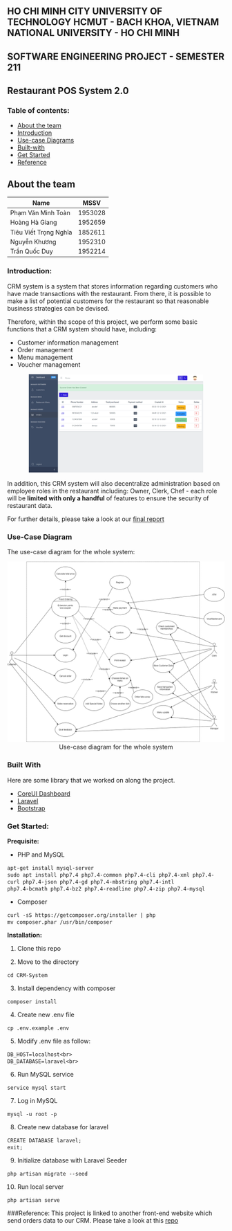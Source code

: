 ## HO CHI MINH CITY UNIVERSITY OF TECHNOLOGY HCMUT - BACH KHOA, VIETNAM NATIONAL UNIVERSITY - HO CHI MINH
## SOFTWARE ENGINEERING PROJECT - SEMESTER 211
## Restaurant POS System 2.0

### Table of contents:

* [About the team](#about-the-team)
* [Introduction](#introduction)
* [Use-case Diagrams](#use-case-diagram)
* [Built-with](#built-with)
* [Get Started](#get-started)
* [Reference](#reference)

## About the team

| Name        | MSSV           |
| ------------- |:-------------:|
| Phạm Văn Minh Toàn    | 1953028   |
| Hoàng Hà Giang        | 1952659   |
| Tiêu Viết Trọng Nghĩa | 1852611   |
| Nguyễn Khương         | 1952310   |
| Trần Quốc Duy         | 1952214   |
### Introduction:

CRM system is a system that stores information regarding customers who have made transactions with the restaurant. From there, it is possible to make a list of potential customers for the restaurant so that reasonable business strategies can be devised.

Therefore, within the scope of this project, we perform some basic functions that a CRM system should have, including: 
* Customer information management
* Order management
* Menu management
* Voucher management 

<p align="center">
    <img width="80%"src="Document\images\admin_order_create_success.png" alt="Whole System Use-Case Diagram">
    <br />
</p>

In addition, this CRM system will also decentralize administration based on employee roles in the restaurant including: Owner, Clerk, Chef - each role will be __limited with only a handful__ of features to ensure the security of restaurant data.

For further details, please take a look at our [final report](Document\Programming_Intergration_Project_Report.pdf)

### Use-Case Diagram

The use-case diagram for the whole system:

<p align="center">
    <img src="Document/Use-case/whole-system-use-case.png" alt="Whole System Use-Case Diagram">
    <br />
    Use-case diagram for the whole system
</p>


### Built With

Here are some library that we worked on along the project.

* [CoreUI Dashboard](https://coreui.io/)
* [Laravel](https://laravel.com)
* [Bootstrap](https://getbootstrap.com)


### Get Started:

**Prequisite:**

* PHP and MySQL
```
apt-get install mysql-server
sudo apt install php7.4 php7.4-common php7.4-cli php7.4-xml php7.4-curl php7.4-json php7.4-gd php7.4-mbstring php7.4-intl 
php7.4-bcmath php7.4-bz2 php7.4-readline php7.4-zip php7.4-mysql
```

* Composer
``` 
curl -sS https://getcomposer.org/installer | php
mv composer.phar /usr/bin/composer
```

**Installation:**

1. Clone this repo

2. Move to the directory
```
cd CRM-System
```

3. Install dependency with composer
```
composer install
```
4. Create new .env file
```
cp .env.example .env
```

5. Modify .env file as follow:
```
DB_HOST=localhost<br>
DB_DATABASE=laravel<br>
```

6. Run MySQL service
```
service mysql start
```

7. Log in MySQL
```
mysql -u root -p
```

8. Create new database for laravel
```
CREATE DATABASE laravel;
exit;
```
9. Initialize database with Laravel Seeder
```
php artisan migrate --seed
```

10. Run local server
```
php artisan serve
```

###Reference:
This project is linked to another front-end website which send orders data to our CRM. Please take a look at this [repo](https://github.com/CapiZerbino/foodorder_project)